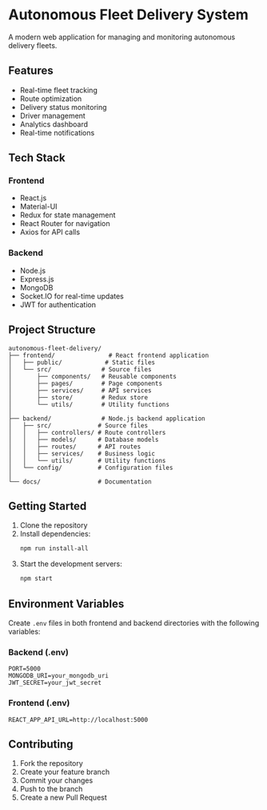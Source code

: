 # Autonomous Fleet Delivery System

A modern web application for managing and monitoring autonomous delivery fleets.

## Features

- Real-time fleet tracking
- Route optimization
- Delivery status monitoring
- Driver management
- Analytics dashboard
- Real-time notifications

## Tech Stack

### Frontend
- React.js
- Material-UI
- Redux for state management
- React Router for navigation
- Axios for API calls

### Backend
- Node.js
- Express.js
- MongoDB
- Socket.IO for real-time updates
- JWT for authentication

## Project Structure

```
autonomous-fleet-delivery/
├── frontend/               # React frontend application
│   ├── public/            # Static files
│   └── src/              # Source files
│       ├── components/   # Reusable components
│       ├── pages/        # Page components
│       ├── services/     # API services
│       ├── store/        # Redux store
│       └── utils/        # Utility functions
│
├── backend/              # Node.js backend application
│   ├── src/             # Source files
│   │   ├── controllers/ # Route controllers
│   │   ├── models/      # Database models
│   │   ├── routes/      # API routes
│   │   ├── services/    # Business logic
│   │   └── utils/       # Utility functions
│   └── config/          # Configuration files
│
└── docs/                # Documentation
```

## Getting Started

1. Clone the repository
2. Install dependencies:
   ```bash
   npm run install-all
   ```
3. Start the development servers:
   ```bash
   npm start
   ```

## Environment Variables

Create `.env` files in both frontend and backend directories with the following variables:

### Backend (.env)
```
PORT=5000
MONGODB_URI=your_mongodb_uri
JWT_SECRET=your_jwt_secret
```

### Frontend (.env)
```
REACT_APP_API_URL=http://localhost:5000
```

## Contributing

1. Fork the repository
2. Create your feature branch
3. Commit your changes
4. Push to the branch
5. Create a new Pull Request 
